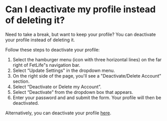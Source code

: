 # Can I deactivate my profile instead of deleting it?

Need to take a break, but want to keep your profile? You can deactivate your profile instead of deleting it.  

Follow these steps to deactivate your profile:
1. Select the hamburger menu (icon with three horizontal lines) on the far right of FetLife"s navigation bar.
2. Select “Update Settings" in the dropdown menu.
3. On the right side of the page, you'll see a "Deactivate/Delete Account” section.
4. Select “Deactivate or Delete my Account”.
5. Select “Deactivate” from the dropdown box that appears.
6. Enter your password and and submit the form. Your profile will then be deactivated. 

Alternatively, you can deactivate your profile [here](https://fetlife.com/deactivate).

